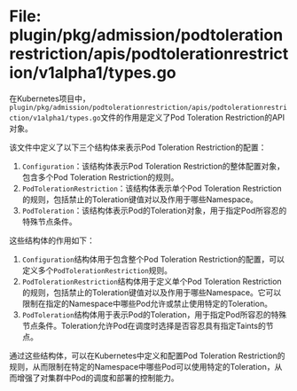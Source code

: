 # File: plugin/pkg/admission/podtolerationrestriction/apis/podtolerationrestriction/v1alpha1/types.go

在Kubernetes项目中，`plugin/pkg/admission/podtolerationrestriction/apis/podtolerationrestriction/v1alpha1/types.go`文件的作用是定义了Pod Toleration Restriction的API对象。

该文件中定义了以下三个结构体来表示Pod Toleration Restriction的配置：
1. `Configuration`：该结构体表示Pod Toleration Restriction的整体配置对象，包含多个Pod Toleration Restriction的规则。
2. `PodTolerationRestriction`：该结构体表示单个Pod Toleration Restriction的规则，包括禁止的Toleration键值对以及作用于哪些Namespace。
3. `PodToleration`：该结构体表示Pod的Toleration对象，用于指定Pod所容忍的特殊节点条件。

这些结构体的作用如下：
1. `Configuration`结构体用于包含整个Pod Toleration Restriction的配置，可以定义多个`PodTolerationRestriction`规则。
2. `PodTolerationRestriction`结构体用于定义单个Pod Toleration Restriction的规则，包括禁止的Toleration键值对以及作用于哪些Namespace。它可以限制在指定的Namespace中哪些Pod允许或禁止使用特定的Toleration。
3. `PodToleration`结构体用于表示Pod的Toleration，用于指定Pod所容忍的特殊节点条件。Toleration允许Pod在调度时选择是否容忍具有指定Taints的节点。

通过这些结构体，可以在Kubernetes中定义和配置Pod Toleration Restriction的规则，从而限制在特定的Namespace中哪些Pod可以使用特定的Toleration，从而增强了对集群中Pod的调度和部署的控制能力。

